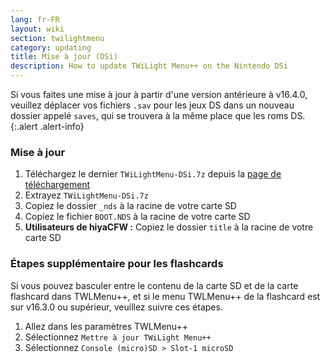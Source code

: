 ```yaml
---
lang: fr-FR
layout: wiki
section: twilightmenu
category: updating
title: Mise à jour (DSi)
description: How to update TWiLight Menu++ on the Nintendo DSi
---
```


Si vous faites une mise à jour à partir d'une version antérieure à v16.4.0, veuillez déplacer vos fichiers `.sav` pour les jeux DS dans un nouveau dossier appelé `saves`, qui se trouvera à la même place que les roms DS.
{:.alert .alert-info}

### Mise à jour
1. Téléchargez le dernier `TWiLightMenu-DSi.7z` depuis la [page de téléchargement](https://github.com/DS-Homebrew/TWiLightMenu/releases)
1. Extrayez `TWiLightMenu-DSi.7z`
1. Copiez le dossier `_nds` à la racine de votre carte SD
1. Copiez le fichier `BOOT.NDS` à la racine de votre carte SD
1. **Utilisateurs de hiyaCFW :** Copiez le dossier `title` à la racine de votre carte SD

### Étapes supplémentaire pour les flashcards

Si vous pouvez basculer entre le contenu de la carte SD et de la carte flashcard dans TWLMenu++, et si le menu TWLMenu++ de la flashcard est sur v16.3.0 ou supérieur, veuillez suivre ces étapes.

1. Allez dans les paramètres TWLMenu++
1. Sélectionnez `Mettre à jour TWiLight Menu++`
1. Sélectionnez `Console (micro)SD > Slot-1 microSD`
